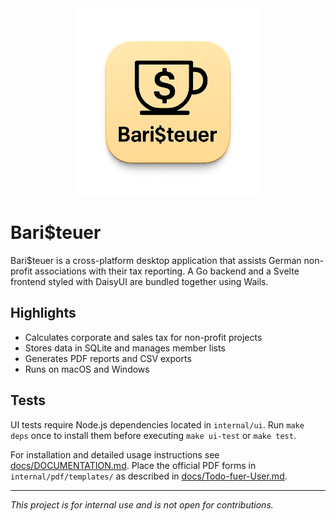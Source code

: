 <div align="center">
  <img src="logo.png" alt="Bari$teuer Logo" width="300">
</div>

# Bari$teuer

Bari$teuer is a cross-platform desktop application that assists German non-profit associations with their tax reporting. A Go backend and a Svelte frontend styled with DaisyUI are bundled together using Wails.

## Highlights

- Calculates corporate and sales tax for non-profit projects
- Stores data in SQLite and manages member lists
- Generates PDF reports and CSV exports
- Runs on macOS and Windows

## Tests

UI tests require Node.js dependencies located in `internal/ui`. Run `make deps`
once to install them before executing `make ui-test` or `make test`.

For installation and detailed usage instructions see [docs/DOCUMENTATION.md](docs/DOCUMENTATION.md).
Place the official PDF forms in `internal/pdf/templates/` as described in [docs/Todo-fuer-User.md](docs/Todo-fuer-User.md).

---

_This project is for internal use and is not open for contributions._
